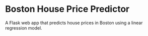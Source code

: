 # Boston House Price Predictor

A Flask web app that predicts house prices in Boston using a linear regression model.
